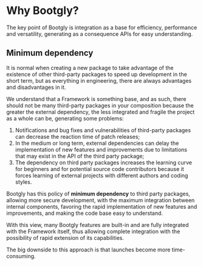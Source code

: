# Why Bootgly?

The key point of Bootgly is integration as a base for efficiency, performance and versatility, generating as a consequence APIs for easy understanding.

## Minimum dependency

It is normal when creating a new package to take advantage of the existence of other third-party packages to speed up development in the short term, but as everything in engineering, there are always advantages and disadvantages in it.

We understand that a Framework is something base, and as such, there should not be many third-party packages in your composition because the greater the external dependency, the less integrated and fragile the project as a whole can be, generating some problems:

1. Notifications and bug fixes and vulnerabilities of third-party packages can decrease the reaction time of patch releases;
2. In the medium or long term, external dependencies can delay the implementation of new features and improvements due to limitations that may exist in the API of the third party package;
3. The dependency on third party packages increases the learning curve for beginners and for potential source code contributors because it forces learning of external projects with different authors and coding styles.

Bootgly has this policy of **minimum dependency** to third party packages, allowing more secure development, with the maximum integration between internal components, favoring the rapid implementation of new features and improvements, and making the code base easy to understand.

With this view, many Bootgly features are built-in and are fully integrated with the Framework itself, thus allowing complete integration with the possibility of rapid extension of its capabilities.

The big downside to this approach is that launches become more time-consuming.
